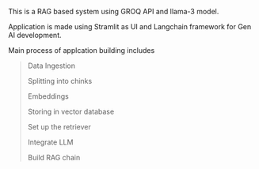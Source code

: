 This is a RAG based system using GROQ API and llama-3 model.

Application is made using Stramlit as UI and Langchain framework for Gen AI development.

Main process of applcation building includes

> Data Ingestion
> 
> Splitting into chinks
> 
> Embeddings
> 
> Storing in vector database
> 
> Set up the retriever
>
> Integrate LLM
> 
> Build RAG chain
 

